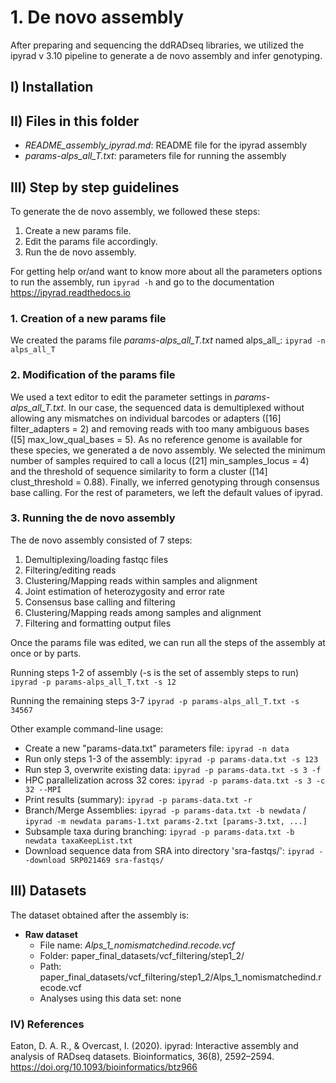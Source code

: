 # 1. De novo assembly

After preparing and sequencing the ddRADseq libraries, we utilized the ipyrad v 3.10 pipeline to generate a de novo assembly and infer genotyping.


## I) Installation




## II) Files in this folder

- *README_assembly_ipyrad.md*: README file for the ipyrad assembly
- *params-alps_all_T.txt*: parameters file for running the assembly

## III) Step by step guidelines

To generate the de novo assembly, we followed these steps:
1. Create a new params file.
2. Edit the params file accordingly.
3. Run the de novo assembly.

For getting help or/and want to know more about all the parameters options to run the assembly, run `ipyrad -h` and go to the documentation https://ipyrad.readthedocs.io


### 1. Creation of a new params file

We created the params file *params-alps_all_T.txt* named alps_all_:
`ipyrad -n alps_all_T`


### 2. Modification of the params file
We used a text editor to edit the parameter settings in *params-alps_all_T.txt*. In our case, the sequenced data is demultiplexed without allowing any mismatches on individual barcodes or adapters ([16] filter_adapters = 2) and removing reads with too many ambiguous bases ([5] max_low_qual_bases = 5). As no reference genome is available for these species, we generated a de novo assembly. We selected the minimum number of samples required to call a locus ([21] min_samples_locus = 4) and the threshold of sequence similarity to form a cluster ([14] clust_threshold = 0.88). Finally, we inferred genotyping through consensus base calling. For the rest of parameters, we left the default values of ipyrad.


### 3. Running the de novo assembly

The de novo assembly consisted of 7 steps:
1. Demultiplexing/loading fastqc files
2. Filtering/editing reads
3. Clustering/Mapping reads within samples and alignment
4. Joint estimation of heterozygosity and error rate
5. Consensus base calling and filtering
6. Clustering/Mapping reads among samples and alignment
7. Filtering and formatting output files

Once the params file was edited, we can run all the steps of the assembly at once or by parts.

Running steps 1-2 of assembly (-s is the set of assembly steps to run)
`ipyrad -p params-alps_all_T.txt -s 12`

Running the remaining steps 3-7
`ipyrad -p params-alps_all_T.txt -s 34567`



Other example command-line usage: 

- Create a new "params-data.txt" parameters file: `ipyrad -n data`
- Run only steps 1-3 of the assembly: `ipyrad -p params-data.txt -s 123`
- Run step 3, overwrite existing data: `ipyrad -p params-data.txt -s 3 -f` 
- HPC parallelization across 32 cores: `ipyrad -p params-data.txt -s 3 -c 32 --MPI`
- Print results (summary): `ipyrad -p params-data.txt -r`
- Branch/Merge Assemblies: `ipyrad -p params-data.txt -b newdata` / `ipyrad -m newdata params-1.txt params-2.txt [params-3.txt, ...]`
- Subsample taxa during branching: `ipyrad -p params-data.txt -b newdata taxaKeepList.txt`
- Download sequence data from SRA into directory 'sra-fastqs/': `ipyrad --download SRP021469 sra-fastqs/ `


## III) Datasets

The dataset obtained after the assembly is:
- **Raw dataset**
  - File name: *Alps_1_nomismatchedind.recode.vcf*
  - Folder: paper_final_datasets/vcf_filtering/step1_2/
  - Path: paper_final_datasets/vcf_filtering/step1_2/Alps_1_nomismatchedind.recode.vcf
  - Analyses using this data set: none


### IV) References

Eaton, D. A. R., & Overcast, I. (2020). ipyrad: Interactive assembly and analysis of RADseq datasets. Bioinformatics, 36(8), 2592–2594. https://doi.org/10.1093/bioinformatics/btz966

